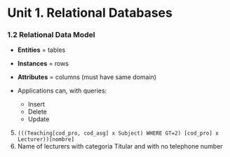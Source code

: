 # Unit 1. Relational Databases
### 1.2 Relational Data Model
+ **Entities** = tables
+ **Instances** = rows
+ **Attributes** = columns (must have same domain)

+ Applications can, with queries:
	+ Insert
	+ Delete
	+ Update


5. `(((Teaching[cod_pro, cod_asg] x Subject) WHERE GT=2) [cod_pro] x Lecturer))[nombre]`
6. Name of lecturers with categoria Titular and with no telephone number
  


 


